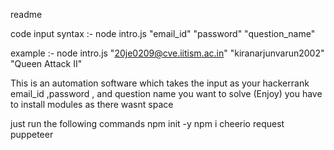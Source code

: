 readme

code input syntax :-
  node intro.js "email_id" "password" "question_name"

example :-
  node intro.js "20je0209@cve.iitism.ac.in" "kiranarjunvarun2002" "Queen Attack II"


This is an automation software which takes the input as your hackerrank email_id ,password , and question name
you want to solve (Enjoy)
you have to install modules as there wasnt space 

just run the following commands
npm init -y
npm i cheerio request puppeteer